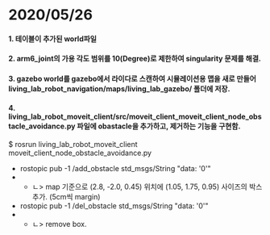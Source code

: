 # 2020/05/26
#### 1. 테이블이 추가된 world파일
#### 2. arm6_joint의 가용 각도 범위를 10(Degree)로 제한하여 singularity 문제를 해결.
#### 3. gazebo world를 gazebo에서 라이다로 스캔하여 시뮬레이션용 맵을 새로 만들어 living_lab_robot_navigation/maps/living_lab_gazebo/ 폴더에 저장.
#### 4. living_lab_robot_moveit_client/src/moveit_client_moveit_client_node_obstacle_avoidance.py 파일에 obastacle을 추가하고, 제거하는 기능을 구현함.
$ rosrun living_lab_robot_moveit_client moveit_client_node_obstacle_avoidance.py</br>
 - rostopic pub -1 /add_obstacle std_msgs/String "data: '0'"</br>
 - - ㄴ> map 기준으로 (2.8, -2.0, 0.45) 위치에 (1.05, 1.75, 0.95) 사이즈의 박스 추가. (5cm씩 margin)</br>
 - rostopic pub -1 /del_obstacle std_msgs/String "data: '0'"</br>
 - - ㄴ> remove box.
